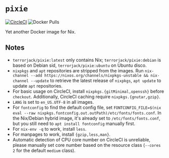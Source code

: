 # `pixie`

[![CircleCI](https://circleci.com/gh/TerrorJack/pixie/tree/master.svg?style=shield)](https://circleci.com/gh/TerrorJack/pixie/tree/master)
![Docker Pulls](https://img.shields.io/docker/pulls/terrorjack/pixie.svg)

Yet another Docker image for Nix.

## Notes

* `terrorjack/pixie:latest` only contains Nix; `terrorjack/pixie:debian` is based on Debian sid, `terrorjack/pixie:ubuntu` on Ubuntu disco.
* `nixpkgs` and `apt` repositories are stripped from the images. Run `nix-channel --add https://nixos.org/channels/nixpkgs-unstable && nix-channel --update` to retrieve the latest release of `nixpkgs`, `apt update` to update `apt` repositories.
* For basic usage on CircleCI, install `nixpkgs.{gitMinimal,openssh}` before `checkout`. Additionally, CircleCI caching require `nixpkgs.{gnutar,gzip}`.
* `LANG` is set to `en_US.UTF-8` in all images.
* For `fontconfig` to find the default config file, set `FONTCONFIG_FILE=$(nix eval --raw nixpkgs.fontconfig.out.outPath)/etc/fonts/fonts.conf`. In the Nix/Debian hybrid image, it's already set to `/etc/fonts/fonts.conf`, but you still need to `apt install fontconfig` manually first.
* For `nix-env -q` to work, install `less`.
* For manpages to work, install `{gzip,less,man}`.
* Automatic detection of CPU core number on CircleCI is unreliable, please manually set core number based on the resource class (`--cores 2` for the default `medium` class).
